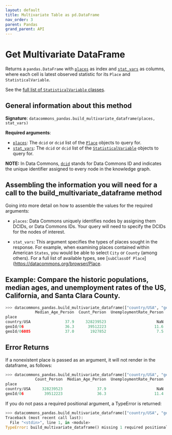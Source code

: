 ```yaml
---
layout: default
title: Multivariate Table as pd.DataFrame
nav_order: 3
parent: Pandas
grand_parent: API
---
```


# Get Multivariate DataFrame

Returns a `pandas.DataFrame` with [`places`](https://datacommons.org/browser/Place)
as index and [`stat_vars`](https://datacommons.org/browser/StatisticalVariable)
as columns, where each cell is latest observed statistic for
its `Place` and `StatisticalVariable`.

See the [full list of `StatisticalVariable` classes](/statistical_variables.html).

## General information about this method

**Signature**: `datacommons_pandas.build_multivariate_dataframe(places, stat_vars)`

**Required arguments**:

* [`places`](/glossary.html): The `dcid` or `dcid` list of the [`Place`](https://datacommons.org/browser/Place) objects to query for.
* [`stat_vars`](/glossary.html): The `dcid` or `dcid` list of the [`StatisticalVariable`](https://datacommons.org/browser/StatisticalVariable) objects to query for.

**NOTE:** In Data Commons, [`dcid`](/glossary.html) stands for Data Commons ID and indicates the unique identifier assigned to every node in the knowledge graph.

## Assembling the information you will need for a call to the build_multivariate_dataframe method

Going into more detail on how to assemble the values for the required arguments:

 - `places`: Data Commons uniquely identifies nodes by assigning them DCIDs, or Data Commons IDs. Your query will need to specify the DCIDs for the nodes of interest.

 - `stat_vars`: This argument specifies the types of places sought in the response. For example, when examining places contained within American `States`, you would be able to select `City` or `County` (among others). For a full list of available types, see [`subClassOf Place`](https://datacommons.org/browser/Place.

## Example: Compare the historic populations, median ages, and unemployment rates of the US, California, and Santa Clara County.

```python
>>> datacommons_pandas.build_multivariate_dataframe(["country/USA", "geoId/06", "geoId/06085"],["Count_Person", "Median_Age_Person", "UnemploymentRate_Person"]) 
             Median_Age_Person  Count_Person  UnemploymentRate_Person
place                                                                
country/USA               37.9     328239523                      NaN
geoId/06                  36.3      39512223                     11.6
geoId/06085               37.0       1927852                      7.5
```

## Error Returns

If a nonexistent place is passed as an argument, it will not render in the dataframe, as follows:

```python
>>> datacommons_pandas.build_multivariate_dataframe(["country/USA", "geoId/06", "geoId/123123123123123123"],["Count_Person", "Median_Age_Person", "UnemploymentRate_Person"])
             Count_Person  Median_Age_Person  UnemploymentRate_Person
place                                                                
country/USA     328239523               37.9                      NaN
geoId/06         39512223               36.3                     11.4
```

If you do not pass a required positional argument, a TypeError is returned:

```python
>>> datacommons_pandas.build_multivariate_dataframe(["country/USA", "geoId/06", "geoId/123123123123123123"])
Traceback (most recent call last):
  File "<stdin>", line 1, in <module>
TypeError: build_multivariate_dataframe() missing 1 required positional argument: 'stat_vars'
```